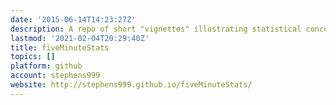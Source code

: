 ```yaml
---
date: '2015-06-14T14:23:27Z'
description: A repo of short "vignettes" illustrating statistical concepts
lastmod: '2021-02-04T20:29:40Z'
title: fiveMinuteStats
topics: []
platform: github
account: stephens999
website: http://stephens999.github.io/fiveMinuteStats/
---
```


